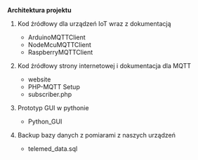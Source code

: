 __Architektura projektu__

1. Kod źródłowy dla urządzeń IoT wraz z dokumentacją

	* ArduinoMQTTClient
	* NodeMcuMQTTClient
	* RaspberryMQTTClient
	
2. Kod źródłowy strony internetowej i dokumentacja dla MQTT

	* website
	* PHP-MQTT Setup
	* subscriber.php
	
3. Prototyp GUI w pythonie

	* Python_GUI
	
4. Backup bazy danych z pomiarami z naszych urządzeń

	* telemed_data.sql
